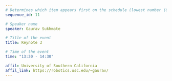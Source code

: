 ```yaml
---
# Determines which item appears first on the schedule (lowest number (0) appears first)
sequence_id: 11

# Speaker name
speaker: Gaurav Sukhmate

# Title of the event
title: Keynote 3

# Time of the event
time: "13:30 - 14:30"

affil: University of Southern California
affil_link: https://robotics.usc.edu/~gaurav/
---
```


